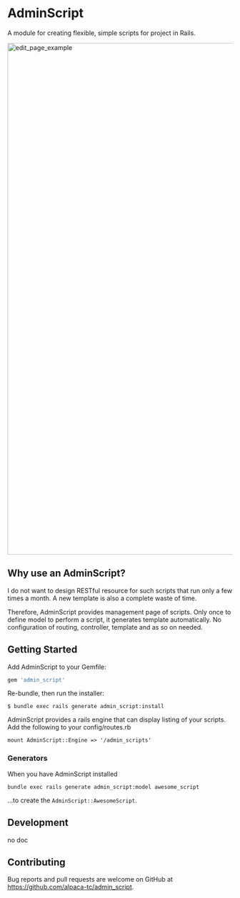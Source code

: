 # AdminScript

A module for creating flexible, simple scripts for project in Rails.

<img width="1147" alt="edit_page_example" src="https://cloud.githubusercontent.com/assets/1688137/21744577/cd1d3bac-d55b-11e6-8a9d-bda96edd4d36.png">

## Why use an AdminScript?

I do not want to design RESTful resource for such scripts that run only a few times a month. A new template is also a complete waste of time.

Therefore, AdminScript provides management page of scripts.
Only once to define model to perform a script, it generates template automatically.
No configuration of routing, controller, template and as so on needed.

## Getting Started

Add AdminScript to your Gemfile:

```ruby
gem 'admin_script'
```

Re-bundle, then run the installer:

    $ bundle exec rails generate admin_script:install

AdminScript provides a rails engine that can display listing of your scripts.
Add the following to your config/routes.rb

```
mount AdminScript::Engine => '/admin_scripts'
```

### Generators

When you have AdminScript installed

```
bundle exec rails generate admin_script:model awesome_script
```

...to create the `AdminScript::AwesomeScript`.

## Development

no doc

## Contributing

Bug reports and pull requests are welcome on GitHub at https://github.com/alpaca-tc/admin_script.
